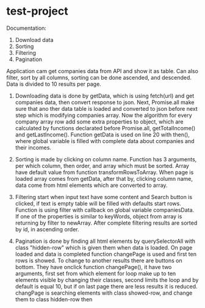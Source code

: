 # test-project
 
Documentation:

1. Download data
2. Sorting
3. Filtering
4. Pagination

 Application cam get companies data from API and show it as table. Can also filter, sort by all columns, sorting can be done ascended, and descended. Data is divided to 10 results per page.
 
 1. Downloading data is done by getData, which is using fetch(url) and get companies data, then convert response to json. 
 Next, Promise.all make sure that ano ther data table is loaded and converted to json before next step which is modifying companies array. 
 Now the algorithm for every company array row add some extra properties to object, which are calculated by functions declarated before Promise.all, getTotalIncome() and getLastIncome().
 Function getData is used on line 20 with then(), where global variable is filled with complete data about companies and their incomes.
 
2. Sorting is made by clicking on column name. Function has 3 arguments, per which column, then order, and array which must be sorted.
Array have default value from function transformRowsToArray. When page is loaded array comes from getData, after that by, clicking column name, data come from html elements which are converted to array.

3. Filtering start when input text have some content and Search button is clicked, if text is empty table will be filled with defaults start rows. Function is using filter with callback on global variable companiesData. If one of the properties is similar to keyWords, object from array is returning by filter to newArray. After complete filtering results are sorted by id, in ascending order.

4. Pagination is done by finding all html elements by querySelectorAll with class "hidden-row" which is given them when data is loaded.
On page loaded and data is completed function changePage is used and first ten rows is showed.
 To change to another results there are buttons on bottom. They have onclick function changePage(), it have two arguments, first set from which element for loop make up to ten elements visible by changing their classes, second limits the loop and by default is equal 10, but if on last page there are less results it is reduced.
 changPage is searching elements with class showed-row, and change them to class hidden-row
 then 